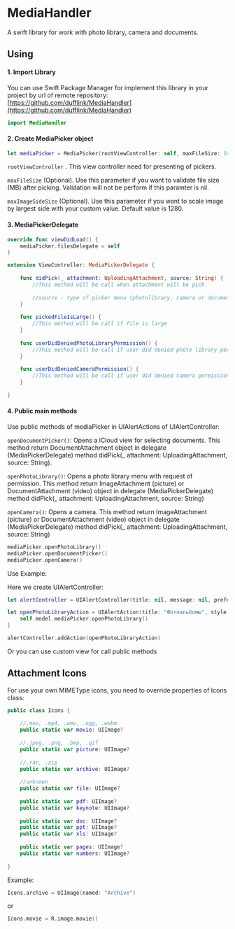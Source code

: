 # MediaHandler

A swift library for work with photo library, camera and documents.

## Using

#### 1. Import Library

You can use Swift Package Manager for implement this library in your project by url of remote repository:
[https://github.com/dufflink/MediaHandler](https://github.com/dufflink/MediaHandler)

```swift
import MediaHandler
```
#### 2. Create MediaPicker object

```swift
let mediaPicker = MediaPicker(rootViewController: self, maxFileSize: 100, maxImageSideSize: 1280)
```
`rootViewController` . This view controller need for presenting of pickers.

`maxFileSize` (Optional). Use this parameter if you want to validate file size (MB) after picking. Validation will not be perform if this paramter is nil.

`maxImageSideSize` (Optional). Use this parameter if you want to scale image by largest side with your custom value. Default value is 1280.

#### 3. MediaPickerDelegate

```swift
override func viewDidLoad() {
    mediaPicker.filesDelegate = self
}

extension ViewController: MediaPickerDelegate {
    
    func didPick(_ attachment: UploadingAttachment, source: String) {
        //This method will be call when attachment will be pick
        
        //source - type of picker menu (photolibrary, camera or documents)
    }
    
    func pickedFileIsLarge() {
        //This method will be call if file is large
    }
    
    func userDidDeniedPhotoLibraryPermission() {
        //This method will be call if user did denied photo library permission
    }
    
    func userDidDeniedCameraPermission() {
        //This method will be call if user did denied camera permission
    }
    
}
```

#### 4. Public main methods


Use public methods of mediaPicker in UIAlertActions of UIAlertController:

`openDocumentPicker()`: Opens a iCloud view for selecting documents. This method return DocumentAttachment object in delegate (MediaPickerDelegate) method didPick(_ attachment: UploadingAttachment, source: String).

`openPhotoLibrary()`: Opens a photo library menu with request of permission. This method return ImageAttachment (picture) or DocumentAttachment (video) object in delegate (MediaPickerDelegate) method didPick(_ attachment: UploadingAttachment, source: String)

`openCamera()`: Opens a camera. This method return ImageAttachment (picture) or DocumentAttachment (video) object in delegate (MediaPickerDelegate) method didPick(_ attachment: UploadingAttachment, source: String)


```swift
mediaPicker.openPhotoLibrary()
mediaPicker.openDocumentPicker()
mediaPicker.openCamera()
```
Use Example:

Here we create UIAlertController:

```swift
let alertController = UIAlertController(title: nil, message: nil, preferredStyle: .actionSheet)

let openPhotoLibraryAction = UIAlertAction(title: "Фотоальбомы", style: .default) { _ in
    self.model.mediaPicker.openPhotoLibrary()
}

alertController.addAction(openPhotoLibraryAction)
```
Or you can use custom view for call public methods

## Attachment Icons

For use your own MIMEType icons, you need to override properties of Icons class:

```swift
public class Icons {
    
    //.mov, .mp4, .wmv, .ogg, .webm
    public static var movie: UIImage?
    
    //.jpeg, .png, .bmp, .gif
    public static var picture: UIImage?
    
    //.rar, .zip
    public static var archive: UIImage?
    
    //unknown
    public static var file: UIImage?
    
    public static var pdf: UIImage?
    public static var keynote: UIImage?
    
    public static var doc: UIImage?
    public static var ppt: UIImage?
    public static var xls: UIImage?
    
    public static var pages: UIImage?
    public static var numbers: UIImage?
    
}
```
Example:

```swift
Icons.archive = UIImage(named: "Archive")
```
or

```swift
Icons.movie = R.image.movie()
```

